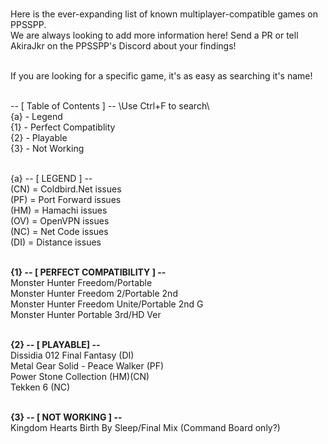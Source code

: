 <br>Here is the ever-expanding list of known multiplayer-compatible games on PPSSPP.
<br>We are always looking to add more information here! Send a PR or tell AkiraJkr on the PPSSPP's Discord about your findings!

<br>If you are looking for a specific game, it's as easy as searching it's name!

<br>-- [ Table of Contents ] -- \\Use Ctrl+F to search\\
<br>{a} - Legend
<br>{1} - Perfect Compatiblity
<br>{2} - Playable
<br>{3} - Not Working

<br>{a} -- [ LEGEND ] --
<br>(CN) = Coldbird.Net issues
<br>(PF) = Port Forward issues
<br>(HM) = Hamachi issues
<br>(OV) = OpenVPN issues
<br>(NC) = Net Code issues
<br>(DI) = Distance issues


<br><b>{1} -- [ PERFECT COMPATIBILITY ] --</b>
<br>Monster Hunter Freedom/Portable
<br>Monster Hunter Freedom 2/Portable 2nd
<br>Monster Hunter Freedom Unite/Portable 2nd G
<br>Monster Hunter Portable 3rd/HD Ver

<br><b>{2} -- [ PLAYABLE] --</b>
<br>Dissidia 012 Final Fantasy (DI)
<br>Metal Gear Solid - Peace Walker (PF)
<br>Power Stone Collection (HM)(CN)
<br>Tekken 6 (NC)

<br><b>{3} -- [ NOT WORKING ] --</b>
<br>Kingdom Hearts Birth By Sleep/Final Mix (Command Board only?)